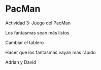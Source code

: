 # PacMan

Actividad 3: Juego del PacMan

Los fantasmas sean más listos

Cambiar el tablero

Hacer que los fantasmas vayan mas rápido

Adrian y David
